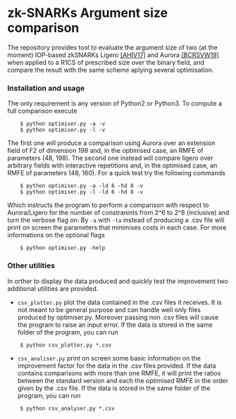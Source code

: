 # zk-SNARKs Argument size comparison

The repository provides tool to evaluate the argument size of two (at the moment) IOP-based zkSNARKs Ligero [[AHIV17]](https://acmccs.github.io/papers/p2087-amesA.pdf) and Aurora [[BCRSVW19]](https://eprint.iacr.org/2018/828) when applied to a R1CS of prescribed size over the binary field, and compare the result with the same scheme aplying several optimisation.

### Installation and usage
The only requirement is any version of Python2 or Python3. To compute a full comparison execute
```
    $ python optimiser.py -a -v
    $ python optimiser.py -l -v
```
The first one will produce a comparison using Aurora over an extension field of F2 of dimension 198 and, in the optimised case, an RMFE of parameters (48, 198). The second one instead will compare ligero over arbitrary fields with interactive repetitions and, in the optimised case, an RMFE of parameters (48, 160).
For a quick test try the following commands
```
    $ python optimiser.py -a -ld 6 -hd 8 -v
    $ python optimiser.py -l -ld 6 -hd 8 -v
```
Which instructs the program to perform a comparison with respect to Aurora/Ligero for the number of constranints from 2^6 to 2^8 (inclusive) and turn the verbose flag on. By `-a` with `-ta` instead of producing a .csv file will print on screen the parameters that minimises costs in each case. For more informations on the optional flags
```
    $ python optimiser.py -help
```

### Other utilities
In orther to display the data produced and quickly test the improvement two additional utilities are provided. 

* `csv_plotter.py` plot the data contained in the .csv files it receives. It is not meant to be general purpose and can handle well only files produced by optimiser.py. Moreover passing non .csv files will cause the program to raise an input error.
If the data is stored in the same folder of the program, you can run
```
    $ python csv_plotter.py *.csv
```
* `csv_analiser.py` print on screen some basic information on the improvement factor for the data in the .csv files provided. If the data contains comparisons with more than one RMFE, it will print the ratios between the standard version and each the optimised RMFE in the order given by the .csv file.
If the data is stored in the same folder of the program, you can run
```
    $ python csv_analyser.py *.csv
```


